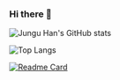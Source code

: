 ### Hi there 👋

<!--
**semicolok/semicolok** is a ✨ _special_ ✨ repository because its `README.md` (this file) appears on your GitHub profile.

Here are some ideas to get you started:

- 🔭 I’m currently working on ...
- 🌱 I’m currently learning ...
- 👯 I’m looking to collaborate on ...
- 🤔 I’m looking for help with ...
- 💬 Ask me about ...
- 📫 How to reach me: ...
- 😄 Pronouns: ...
- ⚡ Fun fact: ...
-->

![Jungu Han's GitHub stats](https://github-readme-stats.vercel.app/api?username=semicolok&show_icons=true&theme=algolia)

![Top Langs](https://github-readme-stats.vercel.app/api/top-langs/?username=semicolok&&theme=algolia&layout=compact&langs_count=8&hide=javascript,css,html)

[![Readme Card](https://github-readme-stats.vercel.app/api/pin/?username=semicolok&repo=parking-lot-manager)](https://github.com/semicolok/parking-lot-manager)
